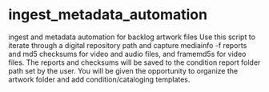 # ingest_metadata_automation
ingest and metadata automation for backlog artwork files
Use this script to iterate through a digital repository path and capture mediainfo -f reports and md5 checksums for video and audio files, and framemd5s for video files. The reports and checksums will be saved to the condition report folder path set by the user. You will be given the opportunity to organize the artwork folder and add condition/cataloging templates. 

